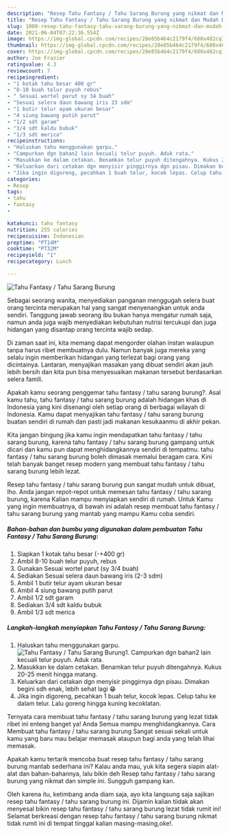 ```yaml
---
description: "Resep Tahu Fantasy / Tahu Sarang Burung yang nikmat dan Mudah Dibuat"
title: "Resep Tahu Fantasy / Tahu Sarang Burung yang nikmat dan Mudah Dibuat"
slug: 1000-resep-tahu-fantasy-tahu-sarang-burung-yang-nikmat-dan-mudah-dibuat
date: 2021-06-04T07:22:36.554Z
image: https://img-global.cpcdn.com/recipes/28e85b464c2179f4/680x482cq70/tahu-fantasy-tahu-sarang-burung-foto-resep-utama.jpg
thumbnail: https://img-global.cpcdn.com/recipes/28e85b464c2179f4/680x482cq70/tahu-fantasy-tahu-sarang-burung-foto-resep-utama.jpg
cover: https://img-global.cpcdn.com/recipes/28e85b464c2179f4/680x482cq70/tahu-fantasy-tahu-sarang-burung-foto-resep-utama.jpg
author: Joe Frazier
ratingvalue: 4.3
reviewcount: 7
recipeingredient:
- "1 kotak tahu besar 400 gr"
- "8-10 buah telur puyuh rebus"
- " Sesuai wortel parut sy 34 buah"
- "Sesuai selera daun bawang iris 23 sdm"
- "1 butir telur ayam ukuran besar"
- "4 siung bawang putih parut"
- "1/2 sdt garam"
- "3/4 sdt kaldu bubuk"
- "1/3 sdt merica"
recipeinstructions:
- "Haluskan tahu menggunakan garpu."
- "Campurkan dgn bahan2 lain kecuali telur puyuh. Aduk rata."
- "Masukkan ke dalam cetakan. Benamkan telur puyuh ditengahnya. Kukus 20-25 menit hingga matang."
- "Keluarkan dari cetakan dgn menyisir pinggirnya dgn pisau. Dimakan begini sdh enak, lebih sehat lagi 😁"
- "Jika ingin digoreng, pecahkan 1 buah telur, kocok lepas. Celup tahu ke dalam telur. Lalu goreng hingga kuning kecoklatan."
categories:
- Resep
tags:
- tahu
- fantasy
- 

katakunci: tahu fantasy  
nutrition: 255 calories
recipecuisine: Indonesian
preptime: "PT14M"
cooktime: "PT32M"
recipeyield: "1"
recipecategory: Lunch

---
```



![Tahu Fantasy / Tahu Sarang Burung](https://img-global.cpcdn.com/recipes/28e85b464c2179f4/680x482cq70/tahu-fantasy-tahu-sarang-burung-foto-resep-utama.jpg)

Sebagai seorang wanita, menyediakan panganan menggugah selera buat orang tercinta merupakan hal yang sangat menyenangkan untuk anda sendiri. Tanggung jawab seorang ibu bukan hanya mengatur rumah saja, namun anda juga wajib menyediakan kebutuhan nutrisi tercukupi dan juga hidangan yang disantap orang tercinta wajib sedap.

Di zaman  saat ini, kita memang dapat mengorder olahan instan walaupun tanpa harus ribet membuatnya dulu. Namun banyak juga mereka yang selalu ingin memberikan hidangan yang terlezat bagi orang yang dicintainya. Lantaran, menyajikan masakan yang dibuat sendiri akan jauh lebih bersih dan kita pun bisa menyesuaikan makanan tersebut berdasarkan selera famili. 



Apakah kamu seorang penggemar tahu fantasy / tahu sarang burung?. Asal kamu tahu, tahu fantasy / tahu sarang burung adalah hidangan khas di Indonesia yang kini disenangi oleh setiap orang di berbagai wilayah di Indonesia. Kamu dapat menyajikan tahu fantasy / tahu sarang burung buatan sendiri di rumah dan pasti jadi makanan kesukaanmu di akhir pekan.

Kita jangan bingung jika kamu ingin mendapatkan tahu fantasy / tahu sarang burung, karena tahu fantasy / tahu sarang burung gampang untuk dicari dan kamu pun dapat menghidangkannya sendiri di tempatmu. tahu fantasy / tahu sarang burung boleh dimasak memalui beragam cara. Kini telah banyak banget resep modern yang membuat tahu fantasy / tahu sarang burung lebih lezat.

Resep tahu fantasy / tahu sarang burung pun sangat mudah untuk dibuat, lho. Anda jangan repot-repot untuk memesan tahu fantasy / tahu sarang burung, karena Kalian mampu menyiapkan sendiri di rumah. Untuk Kamu yang ingin membuatnya, di bawah ini adalah resep membuat tahu fantasy / tahu sarang burung yang mantab yang mampu Kamu coba sendiri.

<!--inarticleads1-->

##### Bahan-bahan dan bumbu yang digunakan dalam pembuatan Tahu Fantasy / Tahu Sarang Burung:

1. Siapkan 1 kotak tahu besar (-+400 gr)
1. Ambil 8-10 buah telur puyuh, rebus
1. Gunakan  Sesuai wortel parut (sy 3/4 buah)
1. Sediakan Sesuai selera daun bawang iris (2-3 sdm)
1. Ambil 1 butir telur ayam ukuran besar
1. Ambil 4 siung bawang putih parut
1. Ambil 1/2 sdt garam
1. Sediakan 3/4 sdt kaldu bubuk
1. Ambil 1/3 sdt merica




<!--inarticleads2-->

##### Langkah-langkah menyiapkan Tahu Fantasy / Tahu Sarang Burung:

1. Haluskan tahu menggunakan garpu.
<img src="https://img-global.cpcdn.com/steps/1469cc0f66081882/160x128cq70/tahu-fantasy-tahu-sarang-burung-langkah-memasak-1-foto.jpg" alt="Tahu Fantasy / Tahu Sarang Burung">1. Campurkan dgn bahan2 lain kecuali telur puyuh. Aduk rata.
1. Masukkan ke dalam cetakan. Benamkan telur puyuh ditengahnya. Kukus 20-25 menit hingga matang.
1. Keluarkan dari cetakan dgn menyisir pinggirnya dgn pisau. Dimakan begini sdh enak, lebih sehat lagi 😁
1. Jika ingin digoreng, pecahkan 1 buah telur, kocok lepas. Celup tahu ke dalam telur. Lalu goreng hingga kuning kecoklatan.




Ternyata cara membuat tahu fantasy / tahu sarang burung yang lezat tidak ribet ini enteng banget ya! Anda Semua mampu menghidangkannya. Cara Membuat tahu fantasy / tahu sarang burung Sangat sesuai sekali untuk kamu yang baru mau belajar memasak ataupun bagi anda yang telah lihai memasak.

Apakah kamu tertarik mencoba buat resep tahu fantasy / tahu sarang burung mantab sederhana ini? Kalau anda mau, yuk kita segera siapin alat-alat dan bahan-bahannya, lalu bikin deh Resep tahu fantasy / tahu sarang burung yang nikmat dan simple ini. Sungguh gampang kan. 

Oleh karena itu, ketimbang anda diam saja, ayo kita langsung saja sajikan resep tahu fantasy / tahu sarang burung ini. Dijamin kalian tiidak akan menyesal bikin resep tahu fantasy / tahu sarang burung lezat tidak rumit ini! Selamat berkreasi dengan resep tahu fantasy / tahu sarang burung nikmat tidak rumit ini di tempat tinggal kalian masing-masing,oke!.

